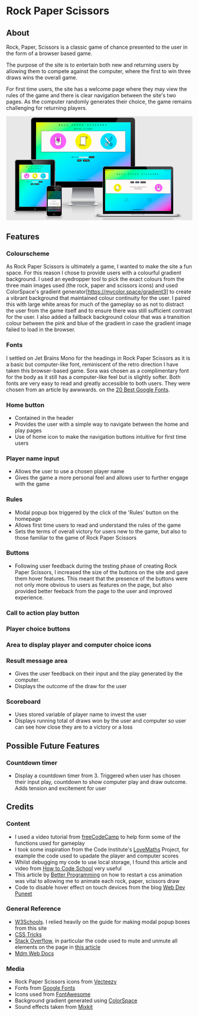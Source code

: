 # Rock Paper Scissors

## About
Rock, Paper, Scissors is a classic game of chance presented to the user in the form of a browser based game.

The purpose of the site is to entertain both new and returning users by allowing them to compete against the computer, where the first to win three draws wins the overall game.

For first time users, the site has a welcome page where they may view the rules of the game and there is clear navigation between the site's two pages. As the computer randomly generates their choice, the game remains challenging for returning players. 

![picture of site on different screen sizes](docs-images/am-i-responsive.png)

## Features
### Colourscheme
As Rock Paper Scissors is ultimately a game, I wanted to make the site a fun space. For this reason I chose to provide users with a colourful gradient background. I used an eyedropper tool to pick the exact colours from the three main images used (the rock, paper and scissors icons) and used ColorSpace's gradient generator[https://mycolor.space/gradient3] to create a vibrant background that maintained colour continuity for the user.
I paired this with large white areas for much of the gameplay so as not to distract the user from the game itself and to ensure there was still sufficient contrast for the user.
I also added a fallback background colour that was a transition colour between the pink and blue of the gradient in case the gradient image failed to load in the browser.
### Fonts
I settled on Jet Brains Mono for the headings in Rock Paper Scissors as it is a basic but computer-like font, reminiscent of the retro direction I have taken this browser-based game. Sora was chosen as a complimentary font for the body as it still has a computer-like feel but is slightly softer. Both fonts are very easy to read and greatly accessible to both users. They were chosen from an article by awwwards. on the [20 Best Google Fonts](https://www.awwwards.com/20-best-web-fonts-from-google-web-fonts-and-font-face.html).
### Home button
- Contained in the header
- Provides the user with a simple way to navigate between the home and play pages
- Use of home icon to make the navigation buttons intuitive for first time users
### Player name input
- Allows the user to use a chosen player name
- Gives the game a more personal feel and allows user to further engage with the game
### Rules
- Modal popup box triggered by the click of the 'Rules' button on the homepage
- Allows first time users to read and understand the rules of the game
- Sets the terms of overall victory for users new to the game, but also to those familiar to the game of Rock Paper Scissors
### Buttons
- Following user feedback during the testing phase of creating Rock Paper Scissors, I increased the size of the buttons on the site and gave them hover features. This meant that the presence of the buttons were not only more obvious to users as features on the page, but also provided better feeback from the page to the user and improved experience.
### Call to action play button
### Player choice buttons
### Area to display player and computer choice icons
### Result message area
- Gives the user feedback on their input and the play generated by the computer. 
- Displays the outcome of the draw for the user
### Scoreboard
- Uses stored variable of player name to invest the user
- Displays running total of draws won by the user and computer so user can see how close they are to a victory or a loss

## Possible Future Features
### Countdown timer
- Display a countdown timer from 3. Triggered when user has chosen their input play, countdown to show computer play and draw outcome. Adds tension and excitement for user

## Credits
### Content
- I used a video tutorial from [freeCodeCamp](https://www.youtube.com/watch?v=jaVNP3nIAv0) to help form some of the functions used for gameplay
- I took some inspiration from the Code Institute's [LoveMaths](https://codeinstitute.net/) Project, for example the code used to upadate the player and computer scores
- Whilst debugging my code to use local storage, I found this article and video from [How to Code School](https://www.howtocodeschool.com/2019/05/passing-javascript-value-from-one-page.html) very useful
- This article by [Better Programming](https://betterprogramming.pub/how-to-restart-a-css-animation-with-javascript-and-what-is-the-dom-reflow-a86e8b6df00f) on how to restart a css animation was vital to allowing me to animate each rock, paper, scissors draw
- Code to disable hover effect on touch devices from the blog [Web Dev Puneet](https://webdevpuneet.com/how-to-remove-hover-on-touch-devices/#gsc.tab=0)

### General Reference
- [W3Schools](https://www.w3schools.com/html/). I relied heavily on the guide for making modal popup boxes from this site
- [CSS Tricks](https://css-tricks.com/snippets/css/a-guide-to-flexbox/)
- [Stack Overflow](https://stackoverflow.com/), in particular the code used to mute and unmute all elements on the page in [this article](https://stackoverflow.com/questions/14044761/how-to-mute-all-sound-in-a-page-with-js)
- [Mdm Web Docs](https://developer.mozilla.org/en-US/)
### Media
- Rock Paper Scissors icons from [Vecteezy](https://www.vecteezy.com/free-vector/rock)
- Fonts from [Google Fonts](https://fonts.google.com/)
- Icons used from [FontAwesome](https://fontawesome.com/v5/search)
- Background gradient generated using [ColorSpace](https://mycolor.space/?hex=%23C02141&sub=1)
- Sound effects taken from [Mixkit](https://mixkit.co/free-sound-effects/)